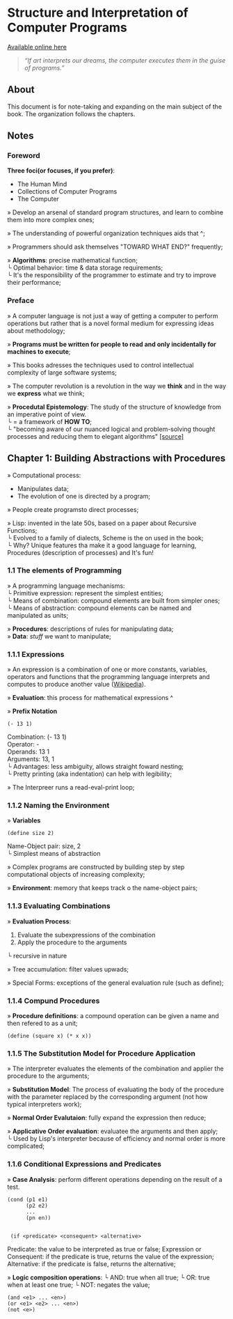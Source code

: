# Structure and Interpretation of Computer Programs 
[Available online here](https://mitpress.mit.edu/sites/default/files/sicp/full-text/book/book.html)

> *“If art interprets our dreams, the computer executes them in the guise of programs.”*

## About 

This document is for note-taking and expanding on the main subject of the book. The organization follows the chapters. 

## Notes 

### Foreword 

**Three foci(or focuses, if you prefer)**: 
- The Human Mind 
- Collections of Computer Programs
- The Computer

 » Develop an arsenal of standard program structures, and learn to combine them into more complex ones;  
 
 » The understanding of powerful organization techniques aids that ^;  
 
 » Programmers should ask themselves "TOWARD WHAT END?" frequently;   

» **Algorithms**: precise mathematical function;  
    └ Optimal behavior: time & data storage requirements;  
    └ It's the responsibility of the programmer to estimate and try to improve their performance;   

### Preface 

» A computer language is not just a way of getting a computer to perform operations but rather that is a novel formal medium for expressing ideas about methodology;  

» **Programs must be written for people to read and only incidentally for machines to execute**;   

» This books adresses the techniques used to control intellectual complexity of large software systems;  

» The computer revolution is a revolution in the way we **think** and in the way we **express** what we think;  

» **Procedutal Epistemology**: The study of the structure of knowledge from an imperative point of view.   
└ = a framework of **HOW TO**;  
└ "becoming aware of our nuanced logical and problem-solving thought processes and reducing them to elegant algorithms" [[source]](https://boundlessrationality.wordpress.com/2011/07/23/computer-science-and-philosophy-procedural-epistemology/
)

## Chapter 1: Building Abstractions with Procedures 

» Computational process: 
  - Manipulates data;
  - The evolution of one is directed by a program;
  
» People create programsto direct processes;  

» Lisp: invented in the late 50s, based on a paper about Recursive Functions;  
└ Evolved to a family of dialects, Scheme is the on used in the book;  
└ Why? Unique features tha make it a good language for learning, Procedures (description of processes) and It's fun!  

### 1.1 The elements of Programming 

» A programming language mechanisms:  
└ Primitive expression: represent the simplest entities;  
└ Means of combination: compound elements are built from simpler ones;  
└ Means of abstraction: compound elements can be named and manipulated as units; 

» **Procedures**: descriptions of rules for manipulating data;  
» **Data**: *stuff* we want to manipulate; 

### 1.1.1 Expressions 

» An expression is a combination of one or more constants, variables, operators and functions that the programming language interprets and computes to produce another value ([Wikipedia](https://en.wikipedia.org/wiki/Expression_(computer_science))).  

» **Evaluation**: this process for mathematical expressions ^   

» **Prefix Notation**    
```
(- 13 1)
```  
Combination:  (- 13 1)   
Operator: -   
Operands: 13 1  
Arguments: 13, 1  
└ Advantages: less ambiguity, allows straight foward nesting;   
└ Pretty printing (aka indentation) can help with legibility;   

» The Interpreer runs a read-eval-print loop;   

### 1.1.2 Naming the Environment   

» **Variables**   
```
(define size 2)
``` 
Name-Object pair: size, 2   
└ Simplest means of abstraction   

» Complex programs are constructed by building step by step computational objects of increasing complexity;    

» **Environment**: memory that keeps track o the name-object pairs;    

### 1.1.3 Evaluating Combinations  

» **Evaluation Process**:   
1. Evaluate the subexpressions of the combination   
2. Apply the procedure to the arguments    

└ recursive in nature    

» Tree accumulation: filter values upwads;   

» Special Forms: exceptions of the general evaluation rule (such as define);   

### 1.1.4 Compund Procedures 

» **Procedure definitions**: a compound operation can be given a name and then refered to as a unit;  
```
(define (square x) (* x x))
```  

### 1.1.5 The Substitution Model for Procedure Application

» The interpreter evaluates the elements of the combination and applier the procedure to the arguments;   

» **Substitution Model**: The process of evaluating the body of the procedure with the parameter replaced by the corresponding argument (not how typical interpreters work);   

» **Normal Order Evalutaion**: fully expand the expression then reduce;   

» **Applicative Order evaluation**: evaluatee the arguments and then apply;   
└ Used by Lisp's interpreter because of efficiency and normal order is more complicated; 

### 1.1.6 Conditional Expressions and Predicates

» **Case Analysis**: perform different operations depending on the result of a test. 
``` 
(cond (p1 e1)
      (p2 e2) 
      ...
      (pn en))
          
          
 (if <predicate> <consequent> <alternative> 
 ```

Predicate: the value to be interpreted as true or false; 
Expression or Consequent: if the predicate is true, returns the value of the expression; 
Alternative: if the predicate is false, returns the alternative; 

» **Logic composition operations**: 
└ AND: true when all true; 
└ OR: true when at least one true; 
└ NOT: negates the value; 

```
(and <e1> ... <en>) 
(or <e1> <e2> ... <en>)
(not <e>) 
```






















